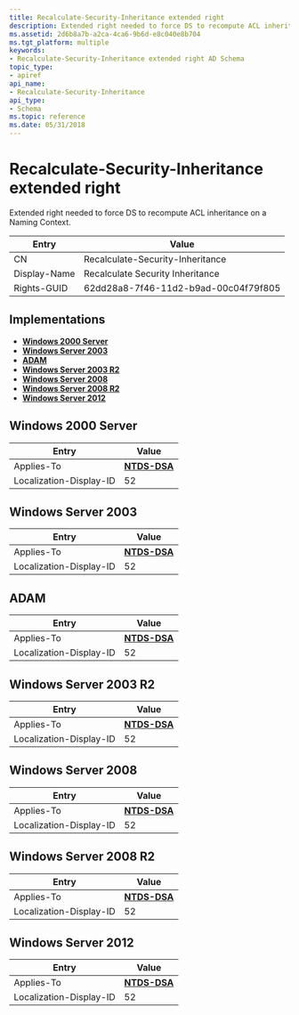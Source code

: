 ```yaml
---
title: Recalculate-Security-Inheritance extended right
description: Extended right needed to force DS to recompute ACL inheritance on a Naming Context.
ms.assetid: 2d6b8a7b-a2ca-4ca6-9b6d-e8c040e8b704
ms.tgt_platform: multiple
keywords:
- Recalculate-Security-Inheritance extended right AD Schema
topic_type:
- apiref
api_name:
- Recalculate-Security-Inheritance
api_type:
- Schema
ms.topic: reference
ms.date: 05/31/2018
---
```


# Recalculate-Security-Inheritance extended right

Extended right needed to force DS to recompute ACL inheritance on a Naming Context.



| Entry | Value |
|--------------|--------------------------------------|
| CN           | Recalculate-Security-Inheritance     |
| Display-Name | Recalculate Security Inheritance     |
| Rights-GUID  | 62dd28a8-7f46-11d2-b9ad-00c04f79f805 |



## Implementations

-   [**Windows 2000 Server**](#windows-2000-server)
-   [**Windows Server 2003**](#windows-server-2003)
-   [**ADAM**](#adam)
-   [**Windows Server 2003 R2**](#windows-server-2003-r2)
-   [**Windows Server 2008**](#windows-server-2008)
-   [**Windows Server 2008 R2**](#windows-server-2008-r2)
-   [**Windows Server 2012**](#windows-server-2012)

## Windows 2000 Server



| Entry | Value |
|-------------------------|------------------------------------------|
| Applies-To              | [**NTDS-DSA**](c-ntdsdsa.md)<br/> |
| Localization-Display-ID | 52                                       |



## Windows Server 2003



| Entry | Value |
|-------------------------|------------------------------------------|
| Applies-To              | [**NTDS-DSA**](c-ntdsdsa.md)<br/> |
| Localization-Display-ID | 52                                       |



## ADAM



| Entry | Value |
|-------------------------|------------------------------------------|
| Applies-To              | [**NTDS-DSA**](c-ntdsdsa.md)<br/> |
| Localization-Display-ID | 52                                       |



## Windows Server 2003 R2



| Entry | Value |
|-------------------------|------------------------------------------|
| Applies-To              | [**NTDS-DSA**](c-ntdsdsa.md)<br/> |
| Localization-Display-ID | 52                                       |



## Windows Server 2008



| Entry | Value |
|-------------------------|------------------------------------------|
| Applies-To              | [**NTDS-DSA**](c-ntdsdsa.md)<br/> |
| Localization-Display-ID | 52                                       |



## Windows Server 2008 R2



| Entry | Value |
|-------------------------|------------------------------------------|
| Applies-To              | [**NTDS-DSA**](c-ntdsdsa.md)<br/> |
| Localization-Display-ID | 52                                       |



## Windows Server 2012



| Entry | Value |
|-------------------------|------------------------------------------|
| Applies-To              | [**NTDS-DSA**](c-ntdsdsa.md)<br/> |
| Localization-Display-ID | 52                                       |



 

 






